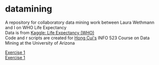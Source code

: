 # datamining
A repository for collaboratory data mining work between Laura Wethmann and I on WHO Life Expectancy  
Data is from [Kaggle: Life Expectancy (WHO)](https://www.kaggle.com/kumarajarshi/life-expectancy-who)  
Code and r scripts are created for [Hong Cui's](https://ischool.arizona.edu/people/hong-cui) INFO 523 Course on Data Mining at the University of Arizona



[Exercise 1](datamining/R-exercise-1.html)  
[Exercise 1](R-exercise-1.html)  


